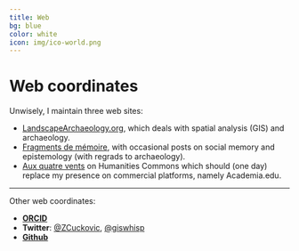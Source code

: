 ```yaml
---
title: Web
bg: blue
color: white 
icon: img/ico-world.png
---
```

# Web coordinates

Unwisely, I maintain three web sites:
- [LandscapeArchaeology.org](https://landscapearchaeology.org), which deals with spatial analysis (GIS) and archaeology.
- [Fragments de mémoire](https://fragments.hypotheses.org), with occasional posts on social memory and epistemology (with regrads to archaeology).
- [Aux quatre vents](https://zoran.hcommons.org) on Humanities Commons which should (one day) replace my presence on commercial platforms, namely Academia.edu.

---------------------------

Other web coordinates:
- [**ORCID**](https://orcid.org/0000-0001-7626-4086) 
- **Twitter**: [@ZCuckovic](https://twitter.com/ZCuckovic), [@giswhisp](https://twitter.com/giswhisp)
- [**Github**](https://github.com/zoran-cuckovic)

              

